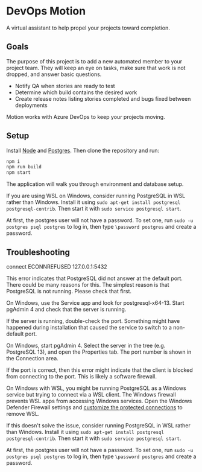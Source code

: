 # DevOps Motion

A virtual assistant to help propel your projects toward completion.

## Goals

The purpose of this project is to add a new automated member to your project team.
They will keep an eye on tasks, make sure that work is not dropped, and answer basic questions.

- Notify QA when stories are ready to test
- Determine which build contains the desired work
- Create release notes listing stories completed and bugs fixed between deployments

Motion works with Azure DevOps to keep your projects moving.

## Setup

Install [Node](https://nodejs.org) and [Postgres](https://www.postgresql.org).
Then clone the repository and run:

```bash
npm i
npm run build
npm start
```

The application will walk you through environment and database setup.

If you are using WSL on Windows, consider running PostgreSQL in WSL rather than Windows.
Install it using `sudo apt-get install postgresql postgresql-contrib`.
Then start it with `sudo service postgresql start`.

At first, the postgres user will not have a password.
To set one, run `sudo -u postgres psql postgres` to log in, then type `\password postgres` and create a password.

## Troubleshooting

connect ECONNREFUSED 127.0.0.1:5432

This error indicates that PostgreSQL did not answer at the default port.
There could be many reasons for this.
The simplest reason is that PostgreSQL is not running.
Please check that first.

On Windows, use the Service app and look for postgresql-x64-13.
Start pgAdmin 4 and check that the server is running.

If the server is running, double-check the port.
Something might have happened during installation that caused the service to switch to a non-default port.

On Windows, start pgAdmin 4.
Select the server in the tree (e.g. PostgreSQL 13), and open the Properties tab.
The port number is shown in the Connection area.

If the port is correct, then this error might indicate that the client is blocked from connecting to the port.
This is likely a software firewall.

On Windows with WSL, you might be running PostgreSQL as a Windows service but trying to connect via a WSL client.
The Windows firewall prevents WSL apps from accessing Windows services.
Open the Windows Defender Firewall settings and [customize the protected connections](https://github.com/microsoft/WSL/issues/4139#issuecomment-732067409) to remove WSL.

If this doesn't solve the issue, consider running PostgreSQL in WSL rather than Windows.
Install it using `sudo apt-get install postgresql postgresql-contrib`.
Then start it with `sudo service postgresql start`.

At first, the postgres user will not have a password.
To set one, run `sudo -u postgres psql postgres` to log in, then type `\password postgres` and create a password.
